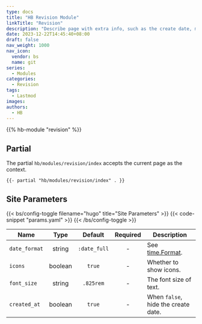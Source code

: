 ```yaml
---
type: docs
title: "HB Revision Module"
linkTitle: "Revision"
description: "Describe page with extra info, such as the create date, modified date and so on."
date: 2023-12-22T14:45:40+08:00
draft: false
nav_weight: 1000
nav_icon:
  vendor: bs
  name: git
series:
  - Modules
categories:
  - Revision
tags:
  - Lastmod
images:
authors:
  - HB
---
```


{{% hb-module "revision" %}}

## Partial

The partial `hb/modules/revision/index` accepts the current page as the context.

```go-html-template
{{- partial "hb/modules/revision/index" . }}
```

## Site Parameters

{{< bs/config-toggle filename="hugo" title="Site Parameters" >}}
{{< code-snippet "params.yaml" >}}
{{< /bs/config-toggle >}}

| Name | Type | Default | Required | Description |
| --- | :-: | :-: | :-: | --- |
| `date_format` | string | `:date_full` | - | See [time.Format](https://gohugo.io/functions/time/format/).
| `icons` | boolean | `true` | - | Whether to show icons.
| `font_size` | string | `.825rem` | - | The font size of text.
| `created_at` | boolean | `true` | - | When `false`, hide the create date.
